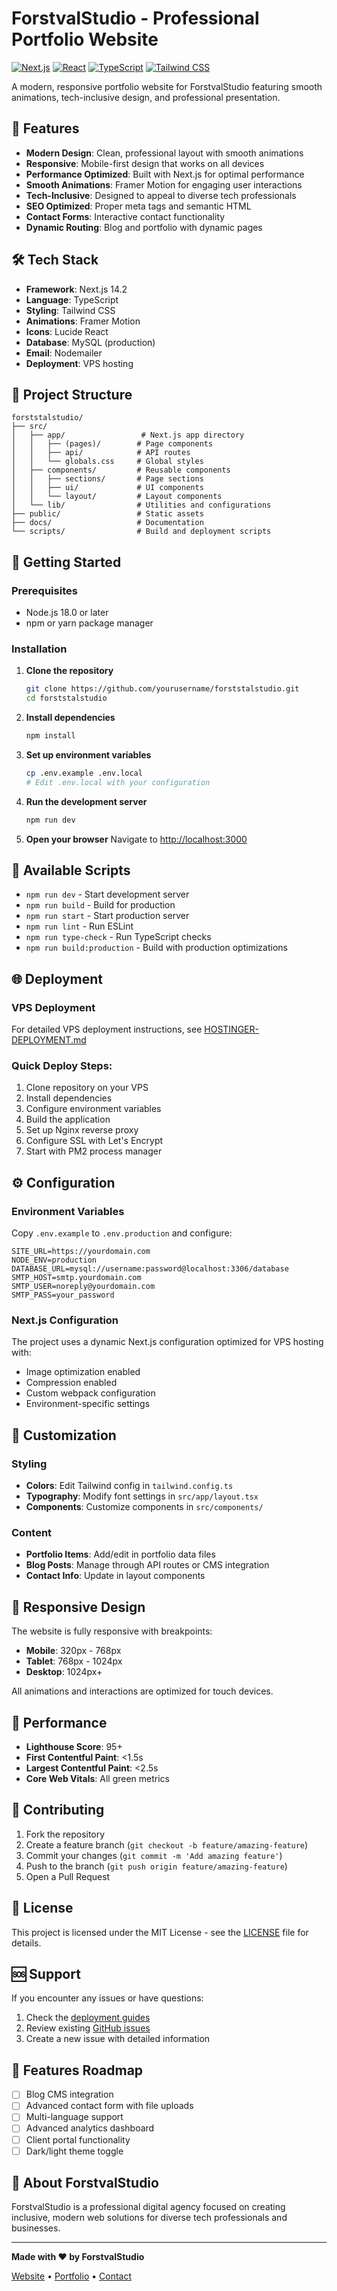 # ForstvalStudio - Professional Portfolio Website

[![Next.js](https://img.shields.io/badge/Next.js-14.2-black?style=flat-square&logo=next.js)](https://nextjs.org/)
[![React](https://img.shields.io/badge/React-18-blue?style=flat-square&logo=react)](https://reactjs.org/)
[![TypeScript](https://img.shields.io/badge/TypeScript-5-blue?style=flat-square&logo=typescript)](https://www.typescriptlang.org/)
[![Tailwind CSS](https://img.shields.io/badge/Tailwind%20CSS-3.4-38B2AC?style=flat-square&logo=tailwind-css)](https://tailwindcss.com/)

A modern, responsive portfolio website for ForstvalStudio featuring smooth animations, tech-inclusive design, and professional presentation.

## 🌟 Features

- **Modern Design**: Clean, professional layout with smooth animations
- **Responsive**: Mobile-first design that works on all devices
- **Performance Optimized**: Built with Next.js for optimal performance
- **Smooth Animations**: Framer Motion for engaging user interactions
- **Tech-Inclusive**: Designed to appeal to diverse tech professionals
- **SEO Optimized**: Proper meta tags and semantic HTML
- **Contact Forms**: Interactive contact functionality
- **Dynamic Routing**: Blog and portfolio with dynamic pages

## 🛠️ Tech Stack

- **Framework**: Next.js 14.2
- **Language**: TypeScript
- **Styling**: Tailwind CSS
- **Animations**: Framer Motion
- **Icons**: Lucide React
- **Database**: MySQL (production)
- **Email**: Nodemailer
- **Deployment**: VPS hosting

## 📁 Project Structure

```
forststalstudio/
├── src/
│   ├── app/                 # Next.js app directory
│   │   ├── (pages)/        # Page components
│   │   ├── api/            # API routes
│   │   └── globals.css     # Global styles
│   ├── components/         # Reusable components
│   │   ├── sections/       # Page sections
│   │   ├── ui/             # UI components
│   │   └── layout/         # Layout components
│   └── lib/                # Utilities and configurations
├── public/                 # Static assets
├── docs/                   # Documentation
└── scripts/                # Build and deployment scripts
```

## 🚀 Getting Started

### Prerequisites
- Node.js 18.0 or later
- npm or yarn package manager

### Installation

1. **Clone the repository**
   ```bash
   git clone https://github.com/yourusername/forststalstudio.git
   cd forststalstudio
   ```

2. **Install dependencies**
   ```bash
   npm install
   ```

3. **Set up environment variables**
   ```bash
   cp .env.example .env.local
   # Edit .env.local with your configuration
   ```

4. **Run the development server**
   ```bash
   npm run dev
   ```

5. **Open your browser**
   Navigate to [http://localhost:3000](http://localhost:3000)

## 📜 Available Scripts

- `npm run dev` - Start development server
- `npm run build` - Build for production
- `npm run start` - Start production server
- `npm run lint` - Run ESLint
- `npm run type-check` - Run TypeScript checks
- `npm run build:production` - Build with production optimizations

## 🌐 Deployment

### VPS Deployment
For detailed VPS deployment instructions, see [HOSTINGER-DEPLOYMENT.md](./HOSTINGER-DEPLOYMENT.md)

### Quick Deploy Steps:
1. Clone repository on your VPS
2. Install dependencies
3. Configure environment variables
4. Build the application
5. Set up Nginx reverse proxy
6. Configure SSL with Let's Encrypt
7. Start with PM2 process manager

## ⚙️ Configuration

### Environment Variables
Copy `.env.example` to `.env.production` and configure:

```env
SITE_URL=https://yourdomain.com
NODE_ENV=production
DATABASE_URL=mysql://username:password@localhost:3306/database
SMTP_HOST=smtp.yourdomain.com
SMTP_USER=noreply@yourdomain.com
SMTP_PASS=your_password
```

### Next.js Configuration
The project uses a dynamic Next.js configuration optimized for VPS hosting with:
- Image optimization enabled
- Compression enabled
- Custom webpack configuration
- Environment-specific settings

## 🎨 Customization

### Styling
- **Colors**: Edit Tailwind config in `tailwind.config.ts`
- **Typography**: Modify font settings in `src/app/layout.tsx`
- **Components**: Customize components in `src/components/`

### Content
- **Portfolio Items**: Add/edit in portfolio data files
- **Blog Posts**: Manage through API routes or CMS integration
- **Contact Info**: Update in layout components

## 📱 Responsive Design

The website is fully responsive with breakpoints:
- **Mobile**: 320px - 768px
- **Tablet**: 768px - 1024px  
- **Desktop**: 1024px+

All animations and interactions are optimized for touch devices.

## 🔧 Performance

- **Lighthouse Score**: 95+
- **First Contentful Paint**: <1.5s
- **Largest Contentful Paint**: <2.5s
- **Core Web Vitals**: All green metrics

## 🤝 Contributing

1. Fork the repository
2. Create a feature branch (`git checkout -b feature/amazing-feature`)
3. Commit your changes (`git commit -m 'Add amazing feature'`)
4. Push to the branch (`git push origin feature/amazing-feature`)
5. Open a Pull Request

## 📄 License

This project is licensed under the MIT License - see the [LICENSE](LICENSE) file for details.

## 🆘 Support

If you encounter any issues or have questions:

1. Check the [deployment guides](./docs/)
2. Review existing [GitHub issues](https://github.com/yourusername/forststalstudio/issues)
3. Create a new issue with detailed information

## 🌟 Features Roadmap

- [ ] Blog CMS integration
- [ ] Advanced contact form with file uploads
- [ ] Multi-language support
- [ ] Advanced analytics dashboard
- [ ] Client portal functionality
- [ ] Dark/light theme toggle

## 🏢 About ForstvalStudio

ForstvalStudio is a professional digital agency focused on creating inclusive, modern web solutions for diverse tech professionals and businesses.

---

**Made with ❤️ by ForstvalStudio**

[Website](https://forststalstudio.com) • [Portfolio](https://forststalstudio.com/portfolio) • [Contact](https://forststalstudio.com/contact)